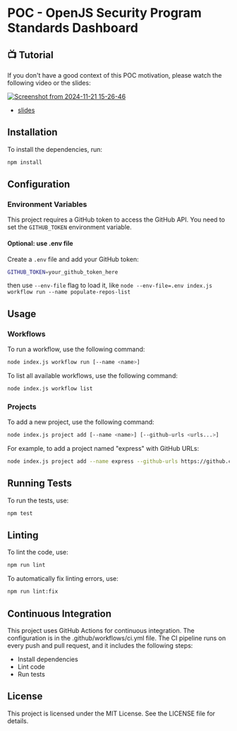 # POC - OpenJS Security Program Standards Dashboard



## 📺 Tutorial

If you don't have a good context of this POC motivation, please watch the following video or the slides:

[![Screenshot from 2024-11-21 15-26-46](https://github.com/user-attachments/assets/e34187bb-c69a-4c2f-b061-ccbf0f7291db)
](https://youtu.be/B1kd8k5SvBI)

- [slides](https://slides.ulisesgascon.com/openjs-security-program-standards/)


## Installation

To install the dependencies, run:

```sh
npm install
```

## Configuration

### Environment Variables

This project requires a GitHub token to access the GitHub API. You need to set the `GITHUB_TOKEN` environment variable. 

#### Optional: use .env file

Create a `.env` file and add your GitHub token:

```sh
GITHUB_TOKEN=your_github_token_here
```

then use `--env-file` flag to load it, like `node --env-file=.env index.js workflow run --name populate-repos-list`

## Usage

### Workflows

To run a workflow, use the following command:

```bash
node index.js workflow run [--name <name>]
```

To list all available workflows, use the following command:

```bash
node index.js workflow list
```


### Projects

To add a new project, use the following command:

```bash
node index.js project add [--name <name>] [--github-urls <urls...>]
```

For example, to add a project named "express" with GitHub URLs:

```bash
node index.js project add --name express --github-urls https://github.com/expressjs https://github.com/pillarjs https://github.com/jshttp
```

## Running Tests

To run the tests, use:

```bash
npm test
```

## Linting

To lint the code, use:

```bash
npm run lint
```

To automatically fix linting errors, use:

```bash
npm run lint:fix
```

## Continuous Integration

This project uses GitHub Actions for continuous integration. The configuration is in the .github/workflows/ci.yml file. The CI pipeline runs on every push and pull request, and it includes the following steps:


- Install dependencies
- Lint code
- Run tests

## License

This project is licensed under the MIT License. See the LICENSE file for details.

